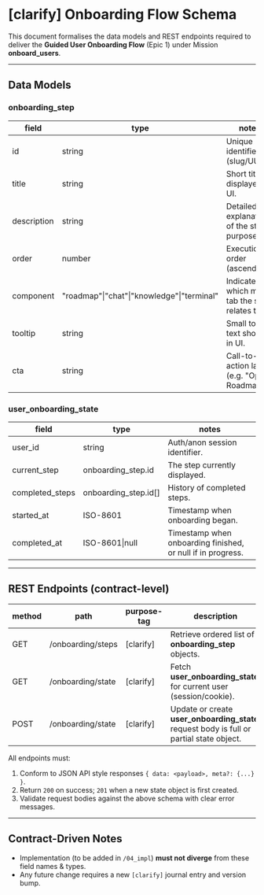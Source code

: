 # [clarify] Onboarding Flow Schema

This document formalises the data models and REST endpoints required to deliver the **Guided User Onboarding Flow** (Epic 1) under Mission **onboard_users**.

---

## Data Models

### onboarding_step
| field | type | notes |
|-------|------|-------|
| id | string | Unique identifier (slug/UUID). |
| title | string | Short title displayed in UI. |
| description | string | Detailed explanation of the step's purpose. |
| order | number | Execution order (ascending). |
| component | "roadmap"\|"chat"\|"knowledge"\|"terminal" | Indicates which main tab the step relates to. |
| tooltip | string | Small tooltip text shown in UI. |
| cta | string | Call-to-action label (e.g. "Open Roadmap"). |

### user_onboarding_state
| field | type | notes |
|-------|------|-------|
| user_id | string | Auth/anon session identifier. |
| current_step | onboarding_step.id | The step currently displayed. |
| completed_steps | onboarding_step.id[] | History of completed steps. |
| started_at | ISO-8601 | Timestamp when onboarding began. |
| completed_at | ISO-8601\|null | Timestamp when onboarding finished, or null if in progress. |

---

## REST Endpoints (contract-level)

| method | path | purpose-tag | description |
|--------|------|------------|-------------|
| GET | /onboarding/steps | [clarify] | Retrieve ordered list of **onboarding_step** objects. |
| GET | /onboarding/state | [clarify] | Fetch **user_onboarding_state** for current user (session/cookie). |
| POST | /onboarding/state | [clarify] | Update or create **user_onboarding_state**; request body is full or partial state object. |

All endpoints must:
1. Conform to JSON API style responses `{ data: <payload>, meta?: {...} }`.
2. Return `200` on success; `201` when a new state object is first created.
3. Validate request bodies against the above schema with clear error messages.

---

## Contract-Driven Notes
- Implementation (to be added in `/04_impl`) **must not diverge** from these field names & types.
- Any future change requires a new `[clarify]` journal entry and version bump. 